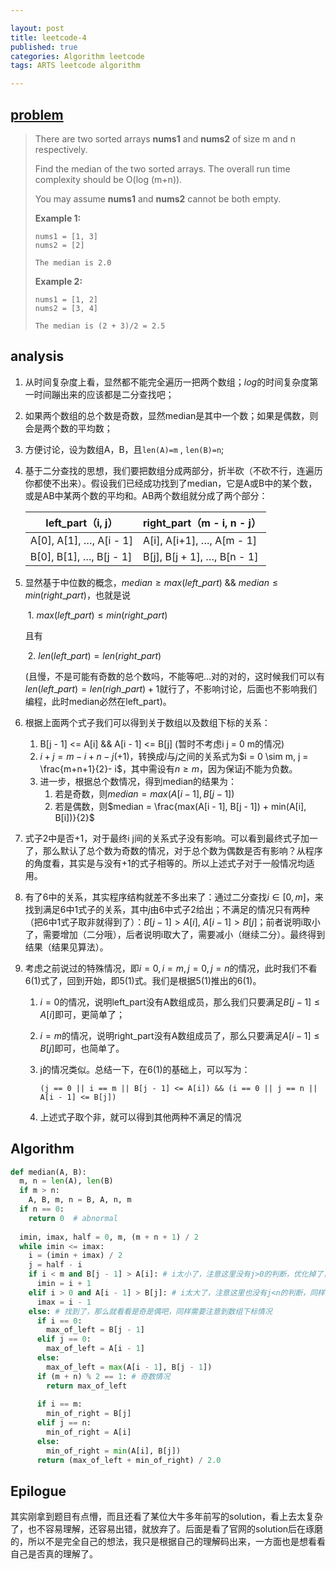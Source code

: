 ```yaml
---

layout: post
title: leetcode-4
published: true
categories: Algorithm leetcode
tags: ARTS leetcode algorithm

---
```


## [problem](https://leetcode.com/problems/median-of-two-sorted-arrays/)

> There are two sorted arrays **nums1** and **nums2** of size m and n respectively.
>
> Find the median of the two sorted arrays. The overall run time complexity should be O(log (m+n)).
>
> You may assume **nums1** and **nums2** cannot be both empty.
>
> **Example 1:**
>
> ```
> nums1 = [1, 3]
> nums2 = [2]
> 
> The median is 2.0
> ```
>
> **Example 2:**
>
> ```
> nums1 = [1, 2]
> nums2 = [3, 4]
> 
> The median is (2 + 3)/2 = 2.5
> ```

## analysis

1. 从时间复杂度上看，显然都不能完全遍历一把两个数组；$log$的时间复杂度第一时间蹦出来的应该都是二分查找吧；

2. 如果两个数组的总个数是奇数，显然median是其中一个数；如果是偶数，则会是两个数的平均数；

3. 方便讨论，设为数组A，B，且`len(A)=m` , `len(B)=n`;

4. 基于二分查找的思想，我们要把数组分成两部分，折半砍（不砍不行，连遍历你都使不出来）。假设我们已经成功找到了median，它是A或B中的某个数，或是AB中某两个数的平均和。AB两个数组就分成了两个部分：

   | left_part（i, j）       | right_part（m - i, n - j）  |
   | ----------------------- | --------------------------- |
   | A[0], A[1], …, A[i - 1] | A[i], A[i+1], …, A[m - 1]   |
   | B[0], B[1], …, B[j - 1] | B[j], B[j + 1], …, B[n - 1] |

5. 显然基于中位数的概念，$median\geq max(left\_part)$ && $median \leq min(right\_part)$，也就是说

   ​	1. $max(left\_part) \leq min(right\_part)$

   且有

   ​	2. $len(left\_part) = len(right\_part)$

    (且慢，不是可能有奇数的总个数吗，不能等吧…对的对的，这时候我们可以有$len(left\_part) = len(righ\_part) + 1$就行了，不影响讨论，后面也不影响我们编程，此时median必然在left_part)。

6. 根据上面两个式子我们可以得到关于数组以及数组下标的关系：

   1. B[j - 1] <= A[i] && A[i - 1] <= B[j] (暂时不考虑i j = 0 m的情况)
   2. $i + j = m - i + n - j (+ 1)$，转换成$i$与$j$之间的关系式为$i = 0 \sim m, j = \frac{m+n+1}{2}- i$，其中需设有$n\geq m$，因为保证j不能为负数。
   3. 进一步，根据总个数情况，得到median的结果为：
      1. 若是奇数，则$median = max(A[i - 1], B[j - 1])$
      2. 若是偶数，则$median = \frac{max(A[i - 1], B[j - 1]) + min(A[i], B[i])}{2}$

7. 式子2中是否+1，对于最终i j间的关系式子没有影响。可以看到最终式子加一了，那么默认了总个数为奇数的情况，对于总个数为偶数是否有影响？从程序的角度看，其实是与没有$+1$的式子相等的。所以上述式子对于一般情况均适用。

8. 有了6中的关系，其实程序结构就差不多出来了：通过二分查找$i \in [0, m]$，来找到满足6中1式子的关系，其中$j$由6中式子2给出；不满足的情况只有两种（把6中1式子取非就得到了）：$B[j - 1] > A[i]$, $A[i - 1] > B[j]$；前者说明i取小了，需要增加（二分哦），后者说明i取大了，需要减小（继续二分）。最终得到结果（结果见算法）。

9. 考虑之前说过的特殊情况，即$i = 0, i = m, j = 0, j = n$的情况，此时我们不看6(1)式了，回到开始，即5(1)式。我们是根据5(1)推出的6(1)。

   1. $i = 0$的情况，说明left_part没有A数组成员，那么我们只要满足$B[j - 1] \leq A[i]$即可，更简单了；

   2. $i = m$的情况，说明right_part没有A数组成员了，那么只要满足$A[i -1] \leq B[j]$即可，也简单了。

   3. j的情况类似。总结一下，在6(1)的基础上，可以写为：

      `(j == 0 || i == m || B[j - 1] <= A[i]) && (i == 0 || j == n || A[i - 1] <= B[j])`

   4. 上述式子取个非，就可以得到其他两种不满足的情况

## Algorithm 

```python
def median(A, B):
  m, n = len(A), len(B)
  if m > n:
    A, B, m, n = B, A, n, m
  if n == 0:
    return 0  # abnormal
  
  imin, imax, half = 0, m, (m + n + 1) / 2
  while imin <= imax:
    i = (imin + imax) / 2
    j = half - i
    if i < m and B[j - 1] > A[i]: # i太小了，注意这里没有j>0的判断，优化掉了，可以想想为啥？
      imin = i + 1
    elif i > 0 and A[i - 1] > B[j]: # i太大了，注意这里也没有j<n的判断，同样的小优化
      imax = i - 1
    else: # 找到了，那么就看看是奇是偶吧，同样需要注意到数组下标情况
      if i == 0:
        max_of_left = B[j - 1]
      elif j == 0:
        max_of_left = A[i - 1]
      else:
        max_of_left = max(A[i - 1], B[j - 1])
      if (m + n) % 2 == 1: # 奇数情况
      	return max_of_left
      
      if i == m:
        min_of_right = B[j]
      elif j == n:
        min_of_right = A[i]
      else:
        min_of_right = min(A[i], B[j])
      return (max_of_left + min_of_right) / 2.0
```



## Epilogue

其实刚拿到题目有点懵，而且还看了某位大牛多年前写的solution，看上去太复杂了，也不容易理解，还容易出错，就放弃了。后面是看了官网的solution后在琢磨的，所以不是完全自己的想法，我只是根据自己的理解码出来，一方面也是想看看自己是否真的理解了。